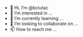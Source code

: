 - 👋 Hi, I’m @bciutac
- 👀 I’m interested in ...
- 🌱 I’m currently learning ...
- 💞️ I’m looking to collaborate on ...
- 📫 How to reach me ...

<!---
bciutac/bciutac is a ✨ special ✨ repository because its `README.md` (this file) appears on your GitHub profile.
You can click the Preview link to take a look at your changes.
--->
